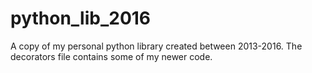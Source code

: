 # python_lib_2016
A copy of my personal python library created between 2013-2016.  The decorators file contains some of my newer code.
